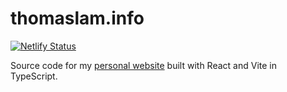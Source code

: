 # thomaslam.info

[![Netlify Status](https://api.netlify.com/api/v1/badges/0582372e-205e-4fcc-82c5-ffb697d0ce09/deploy-status)](https://app.netlify.com/sites/polite-figolla-ff289b/deploys)

Source code for my [personal website](https://thomaslam.info) built with React and Vite in TypeScript.

<!-- Add About Section, Experience, Interests, More Projects -->